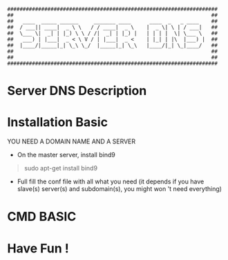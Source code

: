 ```
####################################################################
##                                                                ##
##   ____  _____ ______     _______ ____      ____  _   _ ____    ##
##  / ___|| ____|  _ \ \   / / ____|  _ \    |  _ \| \ | / ___|   ##
##  \___ \|  _| | |_) \ \ / /|  _| | |_) |   | | | |  \| \___ \   ##
##   ___) | |___|  _ < \ V / | |___|  _ <    | |_| | |\  |___) |  ##
##  |____/|_____|_| \_\ \_/  |_____|_| \_\   |____/|_| \_|____/   ##
##                                                                ##
##                                                                ##
####################################################################
```

# Server DNS Description

# Installation Basic

YOU NEED A DOMAIN NAME AND A SERVER

* On the master server, install bind9
> sudo apt-get install bind9

* Full fill the conf file with all what you need
(it depends if you have slave(s) server(s) and subdomain(s), you might won 't need everything)

# CMD BASIC

# Have Fun !